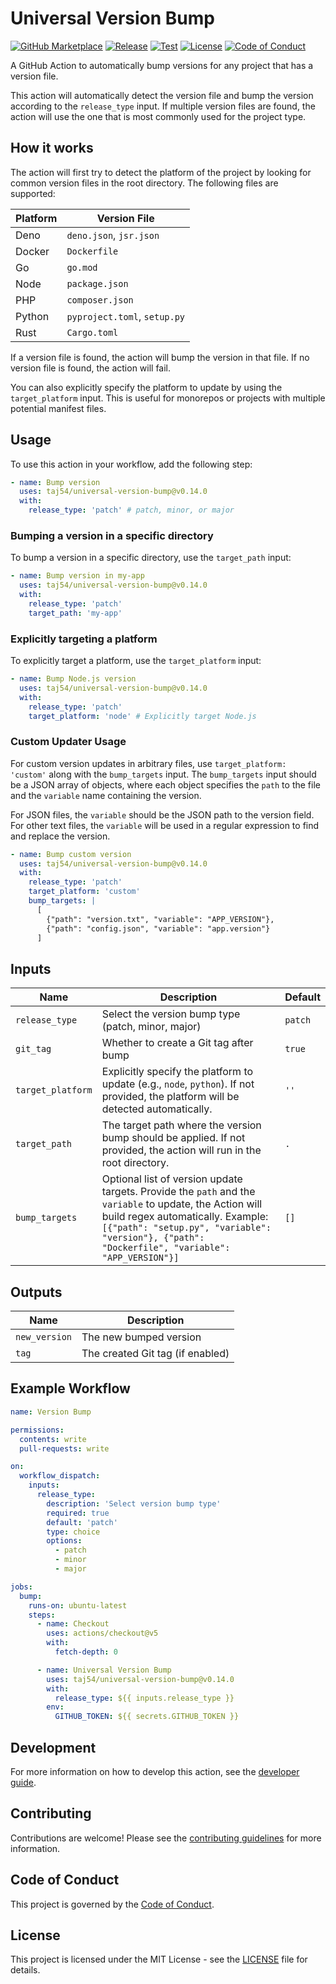 # Universal Version Bump

[![GitHub Marketplace](https://img.shields.io/badge/marketplace-universal--version--bump-blue?logo=github)](https://github.com/marketplace/actions/universal-version-bump)
[![Release](https://img.shields.io/github/v/release/taj54/universal-version-bump?label=version)](https://github.com/taj54/universal-version-bump/releases)
[![Test](https://github.com/taj54/universal-version-bump/actions/workflows/test.yml/badge.svg)](https://github.com/taj54/universal-version-bump/actions/workflows/test.yml)
[![License](https://img.shields.io/github/license/taj54/universal-version-bump)](LICENSE)
[![Code of Conduct](https://img.shields.io/badge/code%20of%20conduct-enforced-blue)](CODE_OF_CONDUCT.md)

A GitHub Action to automatically bump versions for any project that has a version file.

This action will automatically detect the version file and bump the version according to the `release_type` input. If multiple version files are found, the action will use the one that is most commonly used for the project type.

## How it works

The action will first try to detect the platform of the project by looking for common version files in the root directory. The following files are supported:

| Platform | Version File                 |
| -------- | ---------------------------- |
| Deno     | `deno.json`, `jsr.json`      |
| Docker   | `Dockerfile`                 |
| Go       | `go.mod`                     |
| Node     | `package.json`               |
| PHP      | `composer.json`              |
| Python   | `pyproject.toml`, `setup.py` |
| Rust     | `Cargo.toml`                 |

If a version file is found, the action will bump the version in that file. If no version file is found, the action will fail.

You can also explicitly specify the platform to update by using the `target_platform` input. This is useful for monorepos or projects with multiple potential manifest files.

## Usage

To use this action in your workflow, add the following step:

```yaml
- name: Bump version
  uses: taj54/universal-version-bump@v0.14.0
  with:
    release_type: 'patch' # patch, minor, or major
```

### Bumping a version in a specific directory

To bump a version in a specific directory, use the `target_path` input:

```yaml
- name: Bump version in my-app
  uses: taj54/universal-version-bump@v0.14.0
  with:
    release_type: 'patch'
    target_path: 'my-app'
```

### Explicitly targeting a platform

To explicitly target a platform, use the `target_platform` input:

```yaml
- name: Bump Node.js version
  uses: taj54/universal-version-bump@v0.14.0
  with:
    release_type: 'patch'
    target_platform: 'node' # Explicitly target Node.js
```

### Custom Updater Usage

For custom version updates in arbitrary files, use `target_platform: 'custom'` along with the `bump_targets` input. The `bump_targets` input should be a JSON array of objects, where each object specifies the `path` to the file and the `variable` name containing the version.

For JSON files, the `variable` should be the JSON path to the version field. For other text files, the `variable` will be used in a regular expression to find and replace the version.

```yaml
- name: Bump custom version
  uses: taj54/universal-version-bump@v0.14.0
  with:
    release_type: 'patch'
    target_platform: 'custom'
    bump_targets: |
      [
        {"path": "version.txt", "variable": "APP_VERSION"},
        {"path": "config.json", "variable": "app.version"}
      ]
```

## Inputs

| Name              | Description                                                                                                                                                                                                                                      | Default |
| ----------------- | ------------------------------------------------------------------------------------------------------------------------------------------------------------------------------------------------------------------------------------------------ | ------- |
| `release_type`    | Select the version bump type (patch, minor, major)                                                                                                                                                                                               | `patch` |
| `git_tag`         | Whether to create a Git tag after bump                                                                                                                                                                                                           | `true`  |
| `target_platform` | Explicitly specify the platform to update (e.g., `node`, `python`). If not provided, the platform will be detected automatically.                                                                                                                | `''`    |
| `target_path`     | The target path where the version bump should be applied. If not provided, the action will run in the root directory.                                                                                                                            | `.`     |
| `bump_targets`    | Optional list of version update targets. Provide the `path` and the `variable` to update, the Action will build regex automatically. Example: `[{"path": "setup.py", "variable": "version"}, {"path": "Dockerfile", "variable": "APP_VERSION"}]` | `[]`    |

## Outputs

| Name          | Description                      |
| ------------- | -------------------------------- |
| `new_version` | The new bumped version           |
| `tag`         | The created Git tag (if enabled) |

## Example Workflow

```yaml
name: Version Bump

permissions:
  contents: write
  pull-requests: write

on:
  workflow_dispatch:
    inputs:
      release_type:
        description: 'Select version bump type'
        required: true
        default: 'patch'
        type: choice
        options:
          - patch
          - minor
          - major

jobs:
  bump:
    runs-on: ubuntu-latest
    steps:
      - name: Checkout
        uses: actions/checkout@v5
        with:
          fetch-depth: 0

      - name: Universal Version Bump
        uses: taj54/universal-version-bump@v0.14.0
        with:
          release_type: ${{ inputs.release_type }}
        env:
          GITHUB_TOKEN: ${{ secrets.GITHUB_TOKEN }}
```

## Development

For more information on how to develop this action, see the [developer guide](DEVELOPER.md).

## Contributing

Contributions are welcome! Please see the [contributing guidelines](CONTRIBUTING.md) for more information.

## Code of Conduct

This project is governed by the [Code of Conduct](CODE_OF_CONDUCT.md).

## License

This project is licensed under the MIT License - see the [LICENSE](LICENSE) file for details.